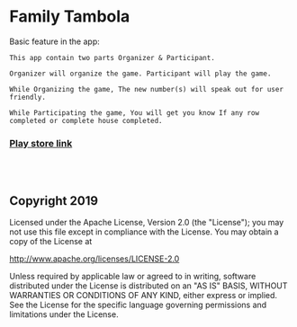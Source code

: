 # Family Tambola

Basic feature in the app:

```
This app contain two parts Organizer & Participant.

Organizer will organize the game. Participant will play the game.

While Organizing the game, The new number(s) will speak out for user friendly.

While Participating the game, You will get you know If any row completed or complete house completed.
```



### [Play store link](https://play.google.com/store/apps/details?id=a.sample.tambola)

</br>
</br>

<h2>Copyright 2019 </h2>

Licensed under the Apache License, Version 2.0 (the "License");
you may not use this file except in compliance with the License.
You may obtain a copy of the License at

   http://www.apache.org/licenses/LICENSE-2.0

Unless required by applicable law or agreed to in writing, software
distributed under the License is distributed on an "AS IS" BASIS,
WITHOUT WARRANTIES OR CONDITIONS OF ANY KIND, either express or implied.
See the License for the specific language governing permissions and
limitations under the License.
